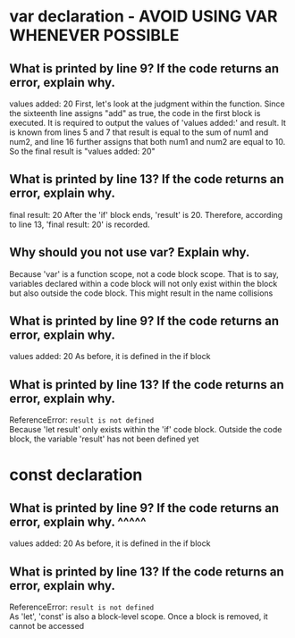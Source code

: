 # var declaration - AVOID USING VAR WHENEVER POSSIBLE
##  What is printed by line 9? If the code returns an error, explain why. 
values added: 20
First, let's look at the judgment within the function. Since the sixteenth line assigns "add" as true, the code in the first block is executed. It is required to output the values of 'values added:' and result. It is known from lines 5 and 7 that result is equal to the sum of num1 and num2, and line 16 further assigns that both num1 and num2 are equal to 10. So the final result is "values added: 20"

##  What is printed by line 13? If the code returns an error, explain why. 
final result: 20
After the 'if' block ends, 'result' is 20. Therefore, according to line 13, 'final result: 20' is recorded.

##  Why should you not use var? Explain why. 
Because 'var' is a function scope, not a code block scope. That is to say, variables declared within a code block will not only exist within the block but also outside the code block. This might result in the name collisions

##   What is printed by line 9? If the code returns an error, explain why.
values added: 20
As before, it is defined in the if block

##  What is printed by line 13? If the code returns an error, explain why. 
ReferenceError: `result is not defined`  
Because 'let result' only exists within the 'if' code block. Outside the code block, the variable 'result' has not been defined yet





#   const declaration

##  What is printed by line 9? If the code returns an error, explain why. ^^^^^
values added: 20
As before, it is defined in the if block

##  What is printed by line 13? If the code returns an error, explain why. 
ReferenceError: `result is not defined`  
As 'let', 'const' is also a block-level scope. Once a block is removed, it cannot be accessed


